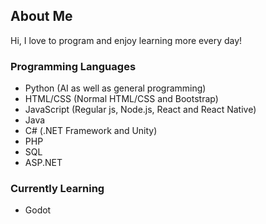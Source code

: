 ## About Me
Hi, I love to program and enjoy learning more every day!

### Programming Languages
- Python (AI as well as general programming)
- HTML/CSS (Normal HTML/CSS and Bootstrap)
- JavaScript (Regular js, Node.js, React and React Native)
- Java
- C# (.NET Framework and Unity)
- PHP
- SQL
- ASP.NET

### Currently Learning
- Godot



